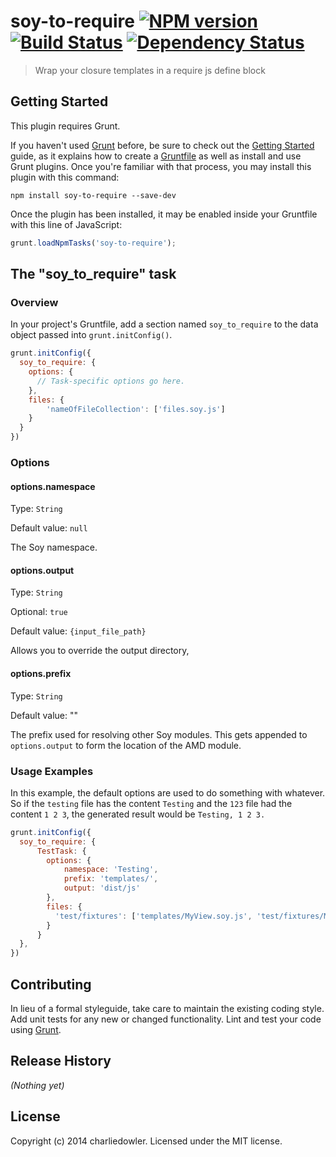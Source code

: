 # soy-to-require [![NPM version][npm-image]][npm-url] [![Build Status][travis-image]][travis-url] [![Dependency Status][depstat-image]][depstat-url]

> Wrap your closure templates in a require js define block

## Getting Started
This plugin requires Grunt.

If you haven't used [Grunt](http://gruntjs.com/) before, be sure to check out the [Getting Started](http://gruntjs.com/getting-started) guide, as it explains how to create a [Gruntfile](http://gruntjs.com/sample-gruntfile) as well as install and use Grunt plugins. Once you're familiar with that process, you may install this plugin with this command:

```shell
npm install soy-to-require --save-dev
```

Once the plugin has been installed, it may be enabled inside your Gruntfile with this line of JavaScript:

```js
grunt.loadNpmTasks('soy-to-require');
```

## The "soy_to_require" task

### Overview
In your project's Gruntfile, add a section named `soy_to_require` to the data object passed into `grunt.initConfig()`.

```js
grunt.initConfig({
  soy_to_require: {
    options: {
      // Task-specific options go here.
    },
    files: {
        'nameOfFileCollection': ['files.soy.js']
    }
  }
})
```

### Options

#### options.namespace
Type: `String`

Default value: `null`

The Soy namespace.

#### options.output
Type: `String`

Optional: `true`

Default value: `{input_file_path}`

Allows you to override the output directory,

#### options.prefix
Type: `String`

Default value: ""

The prefix used for resolving other Soy modules. This gets appended to
`options.output` to form the location of the AMD module.

### Usage Examples
In this example, the default options are used to do something with whatever. So if the `testing` file has the content `Testing` and the `123` file had the content `1 2 3`, the generated result would be `Testing, 1 2 3.`

```js
grunt.initConfig({
  soy_to_require: {
      TestTask: {
        options: {
            namespace: 'Testing',
            prefix: 'templates/',
            output: 'dist/js'
        },
        files: {
          'test/fixtures': ['templates/MyView.soy.js', 'test/fixtures/MyView.soy.js']
        }
      }
  },
})
```

## Contributing
In lieu of a formal styleguide, take care to maintain the existing coding style. Add unit tests for any new or changed functionality. Lint and test your code using [Grunt](http://gruntjs.com/).

## Release History
_(Nothing yet)_

## License
Copyright (c) 2014 charliedowler. Licensed under the MIT license.

[npm-url]: https://npmjs.org/package/soy-to-require
[npm-image]: https://badge.fury.io/js/soy-to-require.png
[travis-url]: http://travis-ci.org/charliedowler/soy-to-require
[travis-image]: https://secure.travis-ci.org/charliedowler/soy-to-require.png?branch=master
[depstat-url]: https://david-dm.org/charliedowler/soy-to-require
[depstat-image]: https://david-dm.org/charliedowler/soy-to-require.png
